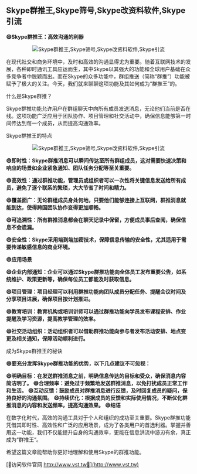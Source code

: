 ## **Skype群推王,Skype筛号,Skype改资料软件,Skype引流**

**😄Skype群推王：高效沟通的利器**

 <center><img src="https://vst.tw/MP4/tuiguang/png/6.png" alt="Skype群推王,Skype筛号,Skype改资料软件,Skype引流"></center>

在现代社交和商务环境中，及时和高效的沟通显得尤为重要。随着互联网技术的发展，各种即时通讯工具应运而生，其中Skype以其强大的功能和全球用户基础在众多竞争者中脱颖而出。而在Skype的众多功能中，群组推送（简称“群推”）功能被赋予了极大的关注。今天，我们就来聊聊这项功能及其如何成为“群推王”的。

什么是Skype群推？

Skype群推功能允许用户在群组聊天中向所有成员发送消息，无论他们当前是否在线。这项功能广泛应用于团队协作、项目管理和社交活动中，确保信息能够第一时间传达到每一个成员，从而提高沟通效率。

Skype群推王的特点

 <center><img src="https://vst.tw/MP4/tuiguang/png/0.png" alt="Skype群推王,Skype筛号,Skype改资料软件,Skype引流"></center>

**😄即时性：Skype群推消息可以瞬间传达至所有群组成员，这对需要快速决策和响应的场景如企业紧急通知、团队任务分配等至关重要。**

**😄高效性：通过群推功能，管理员或组织者可以一次性将关键信息发送给所有成员，避免了逐个联系的繁琐，大大节省了时间和精力。**

**😄覆盖面广：无论群组成员身处何地，只要他们能够连接上互联网，群推消息就能到达，使得跨国团队协作变得更加顺畅。**

**😄可追溯性：所有群推消息都会在聊天记录中保留，方便成员事后查阅，确保信息不会遗漏。**

**😄安全性：Skype采用端到端加密技术，保障信息传输的安全性，尤其适用于需要传递敏感信息的商业环境。**

**😄应用场景**

**😄企业内部通知：企业可以通过Skype群推功能向全体员工发布重要公告，如系统维护、政策更新等，确保每位员工都能及时获取信息。**

**😄项目管理：项目经理可以利用群推功能向团队成员分配任务、提醒会议时间及分享项目进展，确保项目按计划推进。**

**😄教育培训：教育机构或培训讲师可以通过群推功能向学员发布课程安排、作业提醒及学习资源，提高教学管理的效率。**

**😄社交活动组织：活动组织者可以借助群推功能向参与者发布活动安排、地点变更及相关通知，保障活动顺利进行。**

成为Skype群推王的秘诀

**😄要充分发挥Skype群推功能的优势，以下几点建议不可忽视：**

**😄明确目标：在发送群推消息之前，明确信息传达的目标和受众，确保消息内容简洁明了。**
**😄合理频率：避免过于频繁地发送群推消息，以免打扰成员正常工作和生活。**
**😄互动反馈：鼓励成员对群推消息进行反馈，及时回复成员的疑问，保持良好的沟通氛围。**
**😄持续优化：根据成员的反馈和实际使用情况，不断优化群推消息的内容和发送频率，提高沟通效果。**
**😄结语**

在数字化时代，高效的沟通工具对于个人和组织的成功至关重要。Skype群推功能凭借其即时性、高效性和广泛的应用场景，成为了各类用户的首选利器。掌握并善用这一功能，我们不仅能提升自身的沟通效率，更能在信息洪流中游刃有余，真正成为“群推王”。

希望这篇文章能帮助你更好地理解和使用Skype的群推功能。


[👻访问软件官网 http://www.vst.tw👻](http://www.vst.tw)
